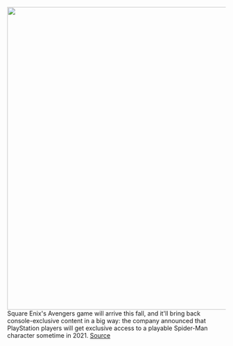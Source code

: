 <img src='https://cdn.vox-cdn.com/thumbor/K4Ac5Lu0RbRbVhrDhJg3JAa3Zns=/0x0:1280x720/1200x800/filters:focal(538x258:742x462)/cdn.vox-cdn.com/uploads/chorus_image/image/67150092/Eegt_q3XkAkF7bZ.0.jpeg' width='700px' /><br/>
Square Enix's Avengers game will arrive this fall, and it'll bring back console-exclusive content in a big way: the company announced that PlayStation players will get exclusive access to a playable Spider-Man character sometime in 2021.
<a href='https://www.theverge.com/2020/8/3/21352836/square-enix-avengers-playstation-ps4-ps5-exclusive-spider-man-character'> Source <a/>